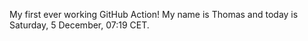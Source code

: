 My first ever working GitHub Action!
My name is Thomas and today is Saturday, 5 December, 07:19 CET. 
